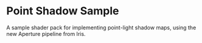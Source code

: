 # Point Shadow Sample
A sample shader pack for implementing point-light shadow maps, using the new Aperture pipeline from Iris.
